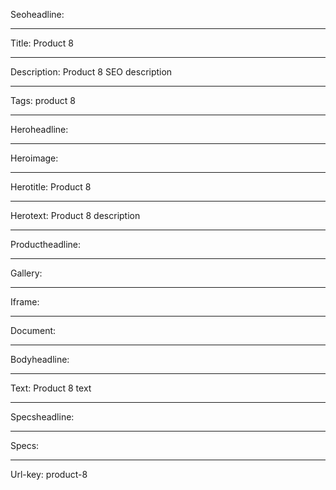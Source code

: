 Seoheadline: 

----

Title: Product 8

----

Description: Product 8 SEO description

----

Tags: product 8

----

Heroheadline: 

----

Heroimage: 

----

Herotitle: Product 8

----

Herotext: Product 8 description

----

Productheadline: 

----

Gallery: 

----

Iframe: 

----

Document: 

----

Bodyheadline: 

----

Text: Product 8 text

----

Specsheadline: 

----

Specs: 

----

Url-key: product-8
